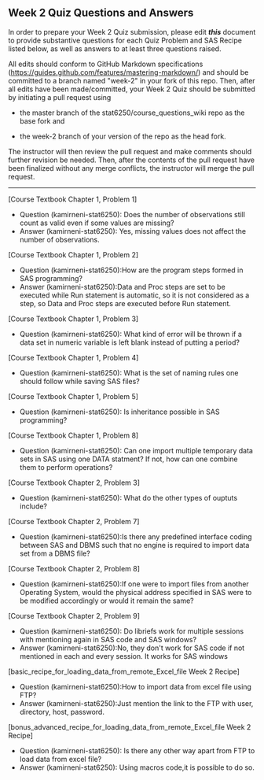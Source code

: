 
## Week 2 Quiz Questions and Answers

In order to prepare your Week 2 Quiz submission, please edit ***this*** document to provide substantive questions for each Quiz Problem and SAS Recipe listed below, as well as answers to at least three questions raised.

All edits should conform to GitHub Markdown specifications (https://guides.github.com/features/mastering-markdown/) and should be committed to a branch named "week-2" in your fork of this repo. Then, after all edits have been made/committed, your Week 2 Quiz should be submitted by initiating a pull request using

- the master branch of the stat6250/course_questions_wiki repo as the base fork and

- the week-2 branch of your version of the repo as the head fork.

The instructor will then review the pull request and make comments should further revision be needed. Then, after the contents of the pull request have been finalized without any merge conflicts, the instructor will merge the pull request.



********************************************************************************



[Course Textbook Chapter 1, Problem 1]
- Question (kamirneni-stat6250): Does the number of observations still count as valid even if some values are missing?
- Answer (kamirneni-stat6250): Yes, missing values does not affect the number of observations.


[Course Textbook Chapter 1, Problem 2]
- Question (kamirneni-stat6250):How are the program steps formed in SAS programming?
- Answer (kamirneni-stat6250):Data and Proc steps are set to be executed while Run statement is automatic, so it is not considered as a step, so Data and Proc steps are executed before Run statement.


[Course Textbook Chapter 1, Problem 3]
- Question (kamirneni-stat6250): What kind of error will be thrown if a data set in numeric variable is left blank instead of putting a period? 


[Course Textbook Chapter 1, Problem 4]
- Question (kamirneni-stat6250): What is the set of naming rules one should follow while saving SAS files? 


[Course Textbook Chapter 1, Problem 5]
- Question (kamirneni-stat6250): Is inheritance possible in SAS programming?


[Course Textbook Chapter 1, Problem 8]
- Question (kamirneni-stat6250): Can one import multiple temporary data sets in SAS using one DATA statment? If not, how can one combine them to perform operations? 


[Course Textbook Chapter 2, Problem 3]
- Question (kamirneni-stat6250): What do the other types of ouptuts include?


[Course Textbook Chapter 2, Problem 7]
- Question (kamirneni-stat6250):Is there any predefined interface coding between SAS and DBMS such that no engine is required to import data set from a DBMS file? 


[Course Textbook Chapter 2, Problem 8]
- Question (kamirneni-stat6250):If one were to import files from another Operating System, would the physical address specified in SAS were to be modified accordingly or would it remain the same?


[Course Textbook Chapter 2, Problem 9]
- Question (kamirneni-stat6250): Do libriefs work for multiple sessions with mentioning again in SAS code and SAS windows?
- Answer (kamirneni-stat6250):No, they don't work for SAS code if not mentioned in each and every session. It works for SAS windows


[basic_recipe_for_loading_data_from_remote_Excel_file Week 2 Recipe]
- Question (kamirneni-stat6250):How to import data from excel file using FTP?
- Answer (kamirneni-stat6250):Just mention the link to the FTP with user, directory, host, password. 


[bonus_advanced_recipe_for_loading_data_from_remote_Excel_file Week 2 Recipe]
- Question (kamirneni-stat6250): Is there any other way apart from FTP to load data from excel file?
- Answer (kamirneni-stat6250): Using macros code,it is possible to do so.


